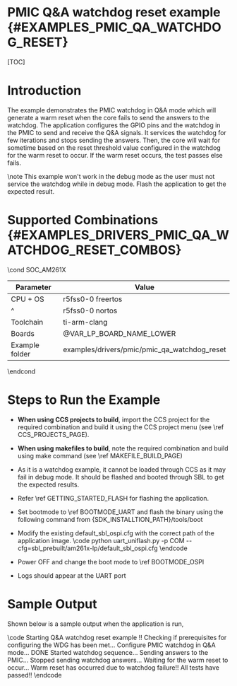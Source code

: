 # PMIC Q&A watchdog reset example {#EXAMPLES_PMIC_QA_WATCHDOG_RESET}

[TOC]

# Introduction

The example demonstrates the PMIC watchdog in Q&A mode which will generate a warm reset when the core fails to send the
answers to the watchdog. The application configures the GPIO pins and the watchdog in the PMIC to send and receive the Q&A
signals. It services the watchdog for few iterations and stops sending the answers. Then, the core will wait for sometime
based on the reset threshold value configured in the watchdog for the warm reset to occur. If the warm reset occurs, the
test passes else fails.

\note This example won't work in the debug mode as the user must not service the watchdog while in debug mode. Flash the
application to get the expected result.

# Supported Combinations {#EXAMPLES_DRIVERS_PMIC_QA_WATCHDOG_RESET_COMBOS}

\cond SOC_AM261X

 Parameter      | Value
 ---------------|-----------
 CPU + OS       | r5fss0-0 freertos
 ^              | r5fss0-0 nortos
 Toolchain      | ti-arm-clang
 Boards         | @VAR_LP_BOARD_NAME_LOWER
 Example folder | examples/drivers/pmic/pmic_qa_watchdog_reset

\endcond

# Steps to Run the Example

- **When using CCS projects to build**, import the CCS project for the required combination
  and build it using the CCS project menu (see \ref CCS_PROJECTS_PAGE).
- **When using makefiles to build**, note the required combination and build using
  make command (see \ref MAKEFILE_BUILD_PAGE)
- As it is a watchdog example, it cannot be loaded through CCS as it may fail in debug mode. It should be flashed and booted
through SBL to get the expected results.
- Refer \ref GETTING_STARTED_FLASH for flashing the application.
- Set bootmode to  \ref BOOTMODE_UART and flash the binary using the following command from {SDK_INSTALLTION_PATH}/tools/boot
- Modify the existing default_sbl_ospi.cfg with the correct path of the application image.
    \code
    python uart_uniflash.py -p COM<x> --cfg=sbl_prebuilt/am261x-lp/default_sbl_ospi.cfg
    \endcode

- Power OFF and change the boot mode to \ref BOOTMODE_OSPI
- Logs should appear at the UART port

# Sample Output

Shown below is a sample output when the application is run,

\code
Starting Q&A watchdog reset example !!
Checking if prerequisites for configuring the WDG has been met...
Configure PMIC watchdog in Q&A mode... DONE 
Started watchdog sequence... Sending answers to the PMIC... 
Stopped sending watchdog answers... Waiting for the warm reset to occur... 
Warm reset has occurred due to watchdog failure!! 
All tests have passed!!
\endcode

